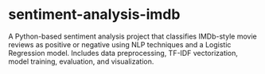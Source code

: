 # sentiment-analysis-imdb
A Python-based sentiment analysis project that classifies IMDb-style movie reviews as positive or negative using NLP techniques and a Logistic Regression model. Includes data preprocessing, TF-IDF vectorization, model training, evaluation, and visualization.
